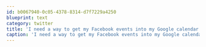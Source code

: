 ```yaml
---
id: b0067940-0c05-4378-8314-d7f7229a4250
blueprint: text
category: twitter
title: 'I need a way to get my Facebook events into my Google calendar'
caption: 'I need a way to get my Facebook events into my Google calendar'
---
```

